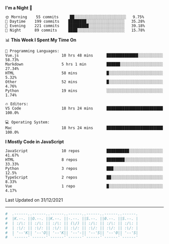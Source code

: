 <!--START_SECTION:waka-->
**I'm a Night 🦉** 

```text
🌞 Morning    55 commits     ██░░░░░░░░░░░░░░░░░░░░░░░   9.75% 
🌆 Daytime    199 commits    ████████░░░░░░░░░░░░░░░░░   35.28% 
🌃 Evening    221 commits    █████████░░░░░░░░░░░░░░░░   39.18% 
🌙 Night      89 commits     ████░░░░░░░░░░░░░░░░░░░░░   15.78%

```


📊 **This Week I Spent My Time On** 

```text
💬 Programming Languages: 
Vue.js                   10 hrs 48 mins      ██████████████░░░░░░░░░░░   58.73% 
Markdown                 5 hrs 1 min         ██████░░░░░░░░░░░░░░░░░░░   27.34% 
HTML                     58 mins             █░░░░░░░░░░░░░░░░░░░░░░░░   5.32% 
Other                    52 mins             █░░░░░░░░░░░░░░░░░░░░░░░░   4.76% 
Python                   19 mins             ░░░░░░░░░░░░░░░░░░░░░░░░░   1.74%

🔥 Editors: 
VS Code                  18 hrs 24 mins      █████████████████████████   100.0%

💻 Operating System: 
Mac                      18 hrs 24 mins      █████████████████████████   100.0%

```

**I Mostly Code in JavaScript** 

```text
JavaScript               10 repos            ██████████░░░░░░░░░░░░░░░   41.67% 
HTML                     8 repos             ████████░░░░░░░░░░░░░░░░░   33.33% 
Python                   3 repos             ███░░░░░░░░░░░░░░░░░░░░░░   12.5% 
TypeScript               2 repos             ██░░░░░░░░░░░░░░░░░░░░░░░   8.33% 
Vue                      1 repo              █░░░░░░░░░░░░░░░░░░░░░░░░   4.17%

```



 Last Updated on 31/12/2021
<!--END_SECTION:waka-->

---

<!-- 💻 前端爱好者 

<p align="right">
📧 Email: kok_s0s@163.com 
</p> 

<p align="left">
🧩 模型爱好者
</p>

<p align="right">
📲 WeChat: kok-s0s_OoO
</p>

#           _                 _                _                         _              _                  _        
#          /\_\              /\ \             /\_\                      / /\          / /\                / /\      
#         / / /  _          /  \ \           / / /  _                  / /  \        / /  \              / /  \     
#        / / /  /\_\       / /\ \ \         / / /  /\_\               / / /\ \__    / / /\ \            / / /\ \__  
#       / / /__/ / /      / / /\ \ \       / / /__/ / /   ____       / / /\ \___\  / / /\ \ \          / / /\ \___\ 
#      / /\_____/ /      / / /  \ \_\     / /\_____/ /  /\____/\     \ \ \ \/___/ /_/ /  \ \ \         \ \ \ \/___/ 
#     / /\_______/      / / /   / / /    / /\_______/   \/____\/      \ \ \       \ \ \   \ \ \         \ \ \       
#    / / /\ \ \        / / /   / / /    / / /\ \ \                _    \ \ \       \ \ \   \ \ \    _    \ \ \      
#   / / /  \ \ \      / / /___/ / /    / / /  \ \ \              /_/\__/ / /        \ \ \___\ \ \  /_/\__/ / /      
#  / / /    \ \ \    / / /____\/ /    / / /    \ \ \             \ \/___/ /          \ \/____\ \ \ \ \/___/ /       
#  \/_/      \_\_\   \/_________/     \/_/      \_\_\             \_____\/            \_________\/  \_____\/        
#      



<p align="center">欢迎同好能互相交流！</p>

<img align="center"  src="https://www.kok-s0s.top/usr/uploads/2021/01/4291479694.jpg"> -->




```bash
#  .------..------..------..------..------..------..------.
#  |K.--. ||O.--. ||K.--. ||-.--. ||S.--. ||0.--. ||S.--. |
#  | :/\: || :/\: || :/\: || (\/) || :/\: || :/\: || :/\: |
#  | :\/: || :\/: || :\/: || :\/: || :\/: || :\/: || :\/: |
#  | '--'K|| '--'O|| '--'K|| '--'-|| '--'S|| '--'0|| '--'S|
#  `------'`------'`------'`------'`------'`------'`------'
```
                                                        
                      
                                                                                                       
                                                    

